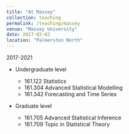 ```yaml
---
title: "At Massey"
collection: teaching
permalink: /teaching/massey
venue: "Massey University"
date: 2017-02-02
location: "Palmerston North"
---
```


2017-2021

* Undergraduate level 

  - 161.122 Statistics 
  - 161.304 Advanced Statistical Modelling
  - 161.342 Forecasting and Time Series

* Graduate level 

  - 161.705 Advanced Statistical Inference 
  - 161.709 Topic in Statistical Theory
